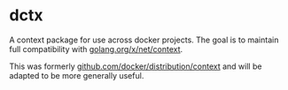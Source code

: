 # dctx

A context package for use across docker projects. The goal is to maintain full
compatibility with
[golang.org/x/net/context](https://godoc.org/golang.org/x/net/context).

This was formerly [github.com/docker/distribution/context](https://godoc.org/github.com/docker/distribution/context) 
and will be adapted to be more generally useful.

